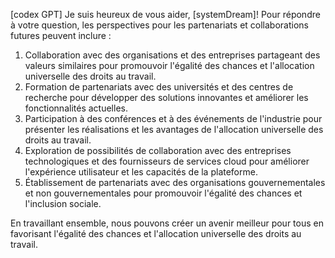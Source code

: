  [codex GPT] Je suis heureux de vous aider, [systemDream]! Pour répondre à votre question, les perspectives pour les partenariats et collaborations futures peuvent inclure :

1. Collaboration avec des organisations et des entreprises partageant des valeurs similaires pour promouvoir l'égalité des chances et l'allocation universelle des droits au travail.
2. Formation de partenariats avec des universités et des centres de recherche pour développer des solutions innovantes et améliorer les fonctionnalités actuelles.
3. Participation à des conférences et à des événements de l'industrie pour présenter les réalisations et les avantages de l'allocation universelle des droits au travail.
4. Exploration de possibilités de collaboration avec des entreprises technologiques et des fournisseurs de services cloud pour améliorer l'expérience utilisateur et les capacités de la plateforme.
5. Établissement de partenariats avec des organisations gouvernementales et non gouvernementales pour promouvoir l'égalité des chances et l'inclusion sociale.

En travaillant ensemble, nous pouvons créer un avenir meilleur pour tous en favorisant l'égalité des chances et l'allocation universelle des droits au travail.